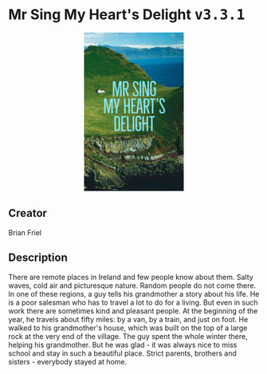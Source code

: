
# Mr Sing My Heart's Delight <kbd>v3.3.1</kbd>

<center>
  <img src="./cover-1024.jpg"/>
</center>

## Creator
Brian Friel

## Description
There are remote places in Ireland and few people know about them. Salty waves, cold air and picturesque nature. Random people do not come there. In one of these regions, a guy tells his grandmother a story about his life. He is a poor salesman who has to travel a lot to do for a living. But even in such work there are sometimes kind and pleasant people. At the beginning of the year, he travels about fifty miles: by a van, by a train, and just on foot. He walked to his grandmother's house, which was built on the top of a large rock at the very end of the village. The guy spent the whole winter there, helping his grandmother. But he was glad - it was always nice to miss school and stay in such a beautiful place. Strict parents, brothers and sisters - everybody stayed at home.

